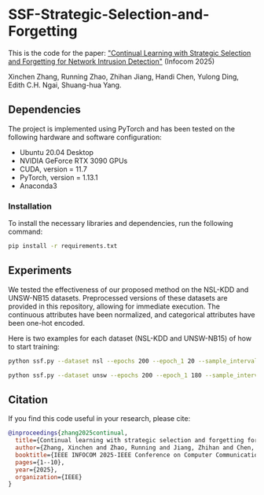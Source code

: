 # SSF-Strategic-Selection-and-Forgetting
This is the code for the paper: ["Continual Learning with Strategic Selection and Forgetting for Network Intrusion Detection"]([https://ieeexplore.ieee.org/document/10621346/](https://arxiv.org/abs/2412.16264)) (Infocom 2025) 

Xinchen Zhang, Running Zhao, Zhihan Jiang, Handi Chen, Yulong Ding, Edith C.H. Ngai, Shuang-hua Yang.

## Dependencies
The project is implemented using PyTorch and has been tested on the following hardware and software configuration:

- Ubuntu 20.04 Desktop
- NVIDIA GeForce RTX 3090 GPUs
- CUDA, version = 11.7
- PyTorch, version = 1.13.1
- Anaconda3

### Installation
To install the necessary libraries and dependencies, run the following command:
```bash
pip install -r requirements.txt
```

## Experiments
We tested the effectiveness of our proposed method on the NSL-KDD and UNSW-NB15 datasets. Preprocessed versions of these datasets are provided in this repository, allowing for immediate execution. The continuous attributes have been normalized, and categorical attributes have been one-hot encoded.

Here is two examples for each dataset (NSL-KDD and UNSW-NB15) of how to start training:
```bash
python ssf.py --dataset nsl --epochs 200 --epoch_1 20 --sample_interval 5000 --num_labeled_sample 50 --opt_old_lr 100 --opt_new_lr 8 --new_sample_weight 3
```
```bash
python ssf.py --dataset unsw --epochs 200 --epoch_1 180 --sample_interval 20000 --num_labeled_sample 200 --opt_old_lr 24 --opt_new_lr 50 --new_sample_weight 60 
```

## Citation
If you find this code useful in your research, please cite:
```bibtex
@inproceedings{zhang2025continual,
  title={Continual learning with strategic selection and forgetting for network intrusion detection},
  author={Zhang, Xinchen and Zhao, Running and Jiang, Zhihan and Chen, Handi and Ding, Yulong and Ngai, Edith CH and Yang, Shuang-Hua},
  booktitle={IEEE INFOCOM 2025-IEEE Conference on Computer Communications},
  pages={1--10},
  year={2025},
  organization={IEEE}
}
```


